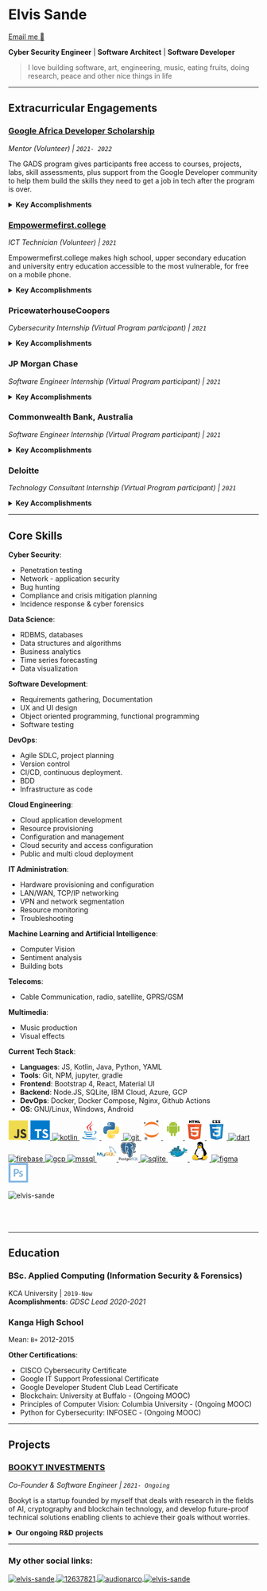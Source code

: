 <!-- RESUME in Markdown -->

# Elvis Sande

[Email me 📩](mailto:elvischris00@hotmail.com)

**Cyber Security Engineer** | **Software Architect** | **Software Developer**
> I love building software, art, engineering, music, eating fruits, doing research, peace and other nice things in life

---

## Extracurricular Engagements

### [Google Africa Developer Scholarship](https://www.pluralsight.com/partners/google/africa/gads-2021)

*Mentor (Volunteer) | `2021- 2022`*

The GADS program gives participants free access to courses, projects, labs, skill assessments, plus support from the Google Developer community to help them build the skills they need to get a job in tech after the program is over.

<details>
<summary><b>Key Accomplishments</b></summary>

* I clarified programming concepts mentees did not fully understand when learning android development and
enabled them achieve their learning targets and get scholarships for Android developer certification
* I identified learning areas of improvement and gave feedback to the learning community, and shared additional
learning resources to learners

</details>

### [Empowermefirst.college](https://empowermefirst.college/)

*ICT Technician (Volunteer) | `2021`*

Empowermefirst.college makes high school, upper secondary education and university entry education accessible to the most vulnerable, for free on a mobile phone.

<details>
  <summary><b>Key Accomplishments</b></summary>

* I secured internal communication channels from attack by scammers and hackers
* I assisted in developing a training guide for non-ICT volunteers and staff on basic cyber security best practices
* I assisted in migrating the previous Learning Management System from a demo LMS to Moodle to ease the task of coursework creation and assignment grading for tutors
* I created a user manual for the new LMS

</details>

### PricewaterhouseCoopers

*Cybersecurity Internship (Virtual Program participant) | `2021`*

<details>
  <summary><b>Key Accomplishments</b></summary>

* I performed information risk impact assessment and information risk management analysis for a client’s
business and proposed cyber security solutions the client had not implemented that would make their network more resilient, and slow down/stop a cyberattack targeting their IOT devices

</details>

### JP Morgan Chase

*Software Engineer Internship (Virtual Program participant) | `2021`*

<details>
  <summary><b>Key Accomplishments</b></summary>

* I fixed a broken data-feed script and designed a web application that displayed data from the server application as a live graph
* I added a live chart to a trader’s dashboard which displayed data in a clear and visually appealing way
allowing traders to better identify under and overvalued stocks
* I learned how to create software patch files

</details>

### Commonwealth Bank, Australia

*Software Engineer Internship (Virtual Program participant) | `2021`*

<details>
  <summary><b>Key Accomplishments</b></summary>

* I used UX design principles to identify poor UX in a client’s e-commerce website and an internal app,
designed wireframes and implemented the solution, improving user experience for the software clients
* I used simple data analytics techniques on the client’s sales and client data to provide her with business
recommendations to improve sales thus increasing profit
* I analyzed an email phishing trojan document

</details>

### Deloitte

*Technology Consultant Internship (Virtual Program participant) | `2021`*

<details>
  <summary><b>Key Accomplishments</b></summary>

* I helped advise and guide a client in their market scan, evaluation and selection for a new financial accounting
management solution
* I did cloud feasibility and cloud readiness assessments for a large university that wanted to optimize and
improve their services
* I migrated the university's applications to the cloud and improved their outdated IT assets which were unreliable

</details>

---

## Core Skills

**Cyber Security**:

* Penetration testing
* Network - application security
* Bug hunting
* Compliance and crisis mitigation planning
* Incidence response & cyber forensics

**Data Science**:

* RDBMS, databases
* Data structures and algorithms
* Business analytics
* Time series forecasting
* Data visualization

**Software Development**:

* Requirements gathering, Documentation
* UX and UI design
* Object oriented programming, functional programming
* Software testing

**DevOps**:

* Agile SDLC, project planning
* Version control
* CI/CD, continuous deployment.
* BDD
* Infrastructure as code

**Cloud Engineering**:

* Cloud application development
* Resource provisioning
* Configuration and management
* Cloud security and access configuration
* Public and multi cloud deployment

**IT Administration**:

* Hardware provisioning and configuration
* LAN/WAN, TCP/IP networking
* VPN and network segmentation
* Resource monitoring
* Troubleshooting

**Machine Learning and Artificial Intelligence**:

* Computer Vision
* Sentiment analysis
* Building bots

**Telecoms**:

* Cable Communication, radio, satellite, GPRS/GSM

**Multimedia**:

* Music production
* Visual effects

**Current Tech Stack**:

* **Languages**: JS, Kotlin, Java, Python, YAML
* **Tools**: Git, NPM, jupyter, gradle
* **Frontend**: Bootstrap 4, React, Material UI
* **Backend**: Node.JS, SQLite, IBM Cloud, Azure, GCP
* **DevOps**: Docker, Docker Compose, Nginx, Github Actions
* **OS**: GNU/Linux, Windows, Android

<p align="left"> 
<a href="https://developer.mozilla.org/en-US/docs/Web/JavaScript" target="_blank"> 
<img src="https://raw.githubusercontent.com/devicons/devicon/master/icons/javascript/javascript-original.svg" alt="javascript" width="40" height="40"/> 
</a> 
<a href="https://www.typescriptlang.org/" target="_blank"> <img src="https://raw.githubusercontent.com/devicons/devicon/master/icons/typescript/typescript-original.svg" alt="typescript" width="40" height="40"/> 
</a> 
<a href="https://kotlinlang.org" target="_blank"> 
<img src="https://www.vectorlogo.zone/logos/kotlinlang/kotlinlang-icon.svg" alt="kotlin" width="40" height="40"/> </a> 
<a href="https://www.java.com/" target="_blank"> <img src="https://raw.githubusercontent.com/devicons/devicon/master/icons/java/java-original.svg" alt="java" width="40" height="40"/> 
</a>
<a href="https://www.python.org/" target="_blank"> <img src="https://raw.githubusercontent.com/devicons/devicon/master/icons/python/python-original.svg" alt="python" width="40" height="40"/>  
</a>
<a href="https://github.com/elvis-sande/" target="_blank"> 
<img src="https://www.vectorlogo.zone/logos/git-scm/git-scm-icon.svg" alt="git" width="40" height="40"/> 
</a> 
<a href="https://www.jupyter.org/" target="_blank"> <img src="https://raw.githubusercontent.com/devicons/devicon/master/icons/jupyter/jupyter-original.svg" alt="jupyter" width="40" height="40"/>  
</a>
<a href="https://developer.android.com" target="_blank"> <img src="https://raw.githubusercontent.com/devicons/devicon/master/icons/android/android-original-wordmark.svg" alt="android" width="40" height="40"/> 
</a> 
<a href="https://www.w3.org/html/" target="_blank"> 
<img src="https://raw.githubusercontent.com/devicons/devicon/master/icons/html5/html5-original-wordmark.svg" alt="html5" width="40" height="40"/> 
</a> 
<a href="https://www.w3schools.com/css/" target="_blank"> <img src="https://raw.githubusercontent.com/devicons/devicon/master/icons/css3/css3-original-wordmark.svg" alt="css3" width="40" height="40"/> 
</a> 
<a href="https://dart.dev" target="_blank"> 
<img src="https://www.vectorlogo.zone/logos/dartlang/dartlang-icon.svg" alt="dart" width="40" height="40"/> 
</a> 
<a href="https://firebase.google.com/" target="_blank"> <img src="https://www.vectorlogo.zone/logos/firebase/firebase-icon.svg" alt="firebase" width="40" height="40"/> </a> 
<a href="https://cloud.google.com" target="_blank"> 
<img src="https://www.vectorlogo.zone/logos/google_cloud/google_cloud-icon.svg" alt="gcp" width="40" height="40"/> </a> 
<a href="https://www.microsoft.com/en-us/sql-server" target="_blank"> 
<img src="https://www.svgrepo.com/show/303229/microsoft-sql-server-logo.svg" alt="mssql" width="40" height="40"/> 
</a> 
<a href="https://www.mysql.com/" target="_blank"> 
<img src="https://raw.githubusercontent.com/devicons/devicon/master/icons/mysql/mysql-original-wordmark.svg" alt="mysql" width="40" height="40"/> 
</a> 
<a href="https://www.postgresql.org" target="_blank"> 
<img src="https://raw.githubusercontent.com/devicons/devicon/master/icons/postgresql/postgresql-original-wordmark.svg" alt="postgresql" width="40" height="40"/> 
</a> 
<a href="https://www.sqlite.org/" target="_blank"> 
<img src="https://www.vectorlogo.zone/logos/sqlite/sqlite-icon.svg" alt="sqlite" width="40" height="40"/> 
</a> 
<a href="https://www.docker.com/" target="_blank"> <img src="https://raw.githubusercontent.com/devicons/devicon/master/icons/docker/docker-original.svg" alt="docker" width="40" height="40"/>  
</a>
<a href="https://www.linux.org/" target="_blank"> 
<img src="https://raw.githubusercontent.com/devicons/devicon/master/icons/linux/linux-original.svg" alt="linux" width="40" height="40"/> 
</a> 
<a href="https://www.figma.com/" target="_blank"> 
<img src="https://www.vectorlogo.zone/logos/figma/figma-icon.svg" alt="figma" width="40" height="40"/> 
</a> 
<a href="https://www.photoshop.com/en" target="_blank"> <img src="https://raw.githubusercontent.com/devicons/devicon/master/icons/photoshop/photoshop-line.svg" alt="photoshop" width="40" height="40"/> 
</a>
</p>

<p>
<img align="left" src="https://github-readme-stats.vercel.app/api/top-langs?username=elvis-sande&show_icons=true&locale=en&layout=compact" alt="elvis-sande" />
</p>
<br> <br> <br> <br>

---

## Education

### BSc. Applied Computing (Information Security & Forensics)

KCA University | `2019-Now`\
**Acomplishments**: *GDSC Lead 2020-2021*

### Kanga High School

Mean: `B+` 2012-2015

**Other Certifications**:
* CISCO Cybersecurity Certificate
* Google IT Support Professional Certificate
* Google Developer Student Club Lead Certificate
* Blockchain: University at Buffalo - (Ongoing MOOC)
* Principles of Computer Vision: Columbia University - (Ongoing MOOC)
* Python for Cybersecurity: INFOSEC - (Ongoing MOOC)

---

## Projects

### [BOOKYT INVESTMENTS](https://github.com/Bookyt)

*Co-Founder & Software Engineer | `2021- Ongoing`*

Bookyt is a startup founded by myself that deals with research in the fields of AI, cryptography and blockchain technology, and develop future-proof technical solutions enabling clients to achieve their goals without worries. 

<details>
  <summary><b>Our ongoing R&D projects</b></summary>

* We are conducting research in developing a new, fast, cheap and efficient blockchain by using principles of blockchain to convert SQL databases into encrypted, tamper-proof ledgers
* We are developing a cryptocurrency exchange mobile application as a POC for the SQL blockchain (kind of like an online bank) to enable anyone mint their own fungible or non-fungible tokens by depositing money into the exchange, transfer tokens from any location/account/user to any other location/user/account on earth, and destroy/withdraw tokens, all for free, or worst case very cheap
* We are developing a digital contracts mobile application on top of the SQL blockchain as a POC to enable clients create digital, secure contracts of any kind, like title deeds, agreements, and so on
* We are working on a generalized state-of-the-art computer-vision and object detection AI model to deploy on devices that can be used for corporate or private use in a variety of use cases
* We have other projects on solar and wind energy, and using robots and IOT devices for 'smart farming'

</details>

---
<h3 align="left">My other social links:</h3>
<p align="left">
<a href="https://codepen.io/elvis-sande" target="blank"><img align="center" src="https://raw.githubusercontent.com/rahuldkjain/github-profile-readme-generator/master/src/images/icons/Social/codepen.svg" alt="elvis-sande" height="30" width="40" />
</a>
<a href="https://stackoverflow.com/users/12637821" target="blank">
<img align="center" src="https://raw.githubusercontent.com/rahuldkjain/github-profile-readme-generator/master/src/images/icons/Social/stack-overflow.svg" alt="12637821" height="30" width="40" />
</a>
<a href="https://www.behance.net/audionarco" target="blank">
<img align="center" src="https://raw.githubusercontent.com/rahuldkjain/github-profile-readme-generator/master/src/images/icons/Social/behance.svg" alt="audionarco" height="30" width="40" />
</a>
<a href="https://www.leetcode.com/elvis-sande" target="blank"><img align="center" src="https://raw.githubusercontent.com/rahuldkjain/github-profile-readme-generator/master/src/images/icons/Social/leet-code.svg" alt="elvis-sande" height="30" width="40" /></a>

</p>
